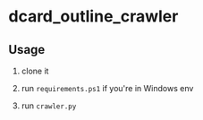 # dcard_outline_crawler

## Usage

1. clone it

2. run `requirements.ps1` if you're in Windows env

3. run `crawler.py`
